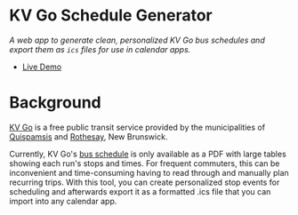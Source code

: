 # KV Go Schedule Generator
*A web app to generate clean, personalized KV Go bus schedules and export them as `ics` files for use in calendar apps.*

* [Live Demo](https://kv-go-schedule-generator-production.up.railway.app/)

# Background
[KV Go](https://www.quispamsis.ca/home-streets-and-utilities/kv-go) is a free public transit service provided by the municipalities of [Quispamsis](https://www.quispamsis.ca/) and [Rothesay](https://www.rothesay.ca/), New Brunswick.

Currently, KV Go's [bus schedule](https://www.quispamsis.ca/media/0qkjoy2l/kv-go-bus-route-times-25aug20.pdf) is only available as a PDF with large tables showing each run's stops and times. For frequent commuters, this can be inconvenient and time-consuming having to read through and manually plan recurring trips. With this tool, you can create personalized stop events for scheduling and afterwards export it as a formatted .ics file that you can import into any calendar app.
